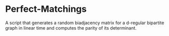 # Perfect-Matchings
A script that generates a random biadjacency matrix for a d-regular bipartite graph in linear time and computes the parity of its determinant.
